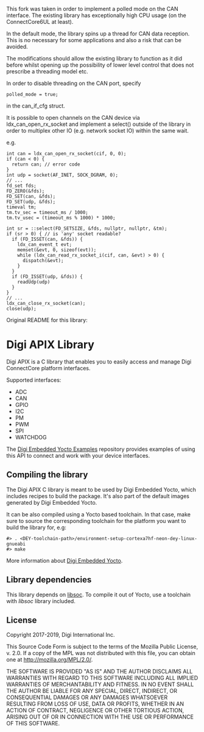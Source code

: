 This fork was taken in order to implement a polled mode on the CAN interface.
The existing library has exceptionally high CPU usage (on the ConnectCore6UL 
at least).

In the default mode, the library spins up a thread for CAN data reception.  
This is no necessary for some applications and also a risk that can be avoided.

The modifications should allow the existing library to function as it did before
whilst opening up the possibility of lower level control that does not prescribe
a threading model etc.

In order to disable threading on the CAN port, specify 

    polled_mode = true;

in the can_if_cfg struct.

It is possible to open channels on the CAN device via ldx_can_open_rx_socket 
and implement a select() outside of the library in order to multiplex other IO 
(e.g. network socket IO) within the same wait.

e.g.

    int can = ldx_can_open_rx_socket(cif, 0, 0);
    if (can < 0) {
      return can; // error code
    }
    int udp = socket(AF_INET, SOCK_DGRAM, 0);
    // ...
    fd_set fds;
    FD_ZERO(&fds);
    FD_SET(can, &fds);
    FD_SET(udp, &fds);
    timeval tm;
    tm.tv_sec = timeout_ms / 1000;
    tm.tv_usec = (timeout_ms % 1000) * 1000;
    
    int sr = ::select(FD_SETSIZE, &fds, nullptr, nullptr, &tm);
    if (sr > 0) { // is 'any' socket readable?
      if (FD_ISSET(can, &fds)) {
        ldx_can_event_t evt;
        memset(&evt, 0, sizeof(evt));
        while (ldx_can_read_rx_socket_i(cif, can, &evt) > 0) {
          dispatch(&evt);
        }
      }
      if (FD_ISSET(udp, &fds)) {
        readUdp(udp)
      }
    }
    // ...
    ldx_can_close_rx_socket(can);
    close(udp);

Original README for this library:

Digi APIX Library
=================
Digi APIX is a C library that enables you to easily access and manage Digi
ConnectCore platform interfaces.

Supported interfaces:

  * ADC
  * CAN
  * GPIO
  * I2C
  * PM
  * PWM
  * SPI
  * WATCHDOG

The [Digi Embedded Yocto Examples](https://github.com/digi-embedded/dey-examples)
repository provides examples of using this API to connect and work with your
device interfaces.

Compiling the library
---------------------
The Digi APIX C library is meant to be used by Digi Embedded Yocto, which
includes recipes to build the package. It's also part of the default images
generated by Digi Embedded Yocto.

It can be also compiled using a Yocto based toolchain. In that case, make
sure to source the corresponding toolchain for the platform you want to build
the library for, e.g:

```
#> . <DEY-toolchain-path>/environment-setup-cortexa7hf-neon-dey-linux-gnueabi
#> make
```

More information about [Digi Embedded Yocto](https://github.com/digi-embedded/meta-digi).

Library dependencies
--------------------
This library depends on [libsoc](https://github.com/jackmitch/libsoc). To
compile it out of Yocto, use a toolchain with _libsoc_ library included.

License
-------
Copyright 2017-2019, Digi International Inc.

This Source Code Form is subject to the terms of the Mozilla Public
License, v. 2.0. If a copy of the MPL was not distributed with this
file, you can obtain one at http://mozilla.org/MPL/2.0/.

THE SOFTWARE IS PROVIDED "AS IS" AND THE AUTHOR DISCLAIMS ALL WARRANTIES
WITH REGARD TO THIS SOFTWARE INCLUDING ALL IMPLIED WARRANTIES OF
MERCHANTABILITY AND FITNESS. IN NO EVENT SHALL THE AUTHOR BE LIABLE FOR
ANY SPECIAL, DIRECT, INDIRECT, OR CONSEQUENTIAL DAMAGES OR ANY DAMAGES
WHATSOEVER RESULTING FROM LOSS OF USE, DATA OR PROFITS, WHETHER IN AN
ACTION OF CONTRACT, NEGLIGENCE OR OTHER TORTIOUS ACTION, ARISING OUT OF
OR IN CONNECTION WITH THE USE OR PERFORMANCE OF THIS SOFTWARE.
